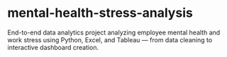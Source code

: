 # mental-health-stress-analysis
End-to-end data analytics project analyzing employee mental health and work stress using Python, Excel, and Tableau — from data cleaning to interactive dashboard creation.
